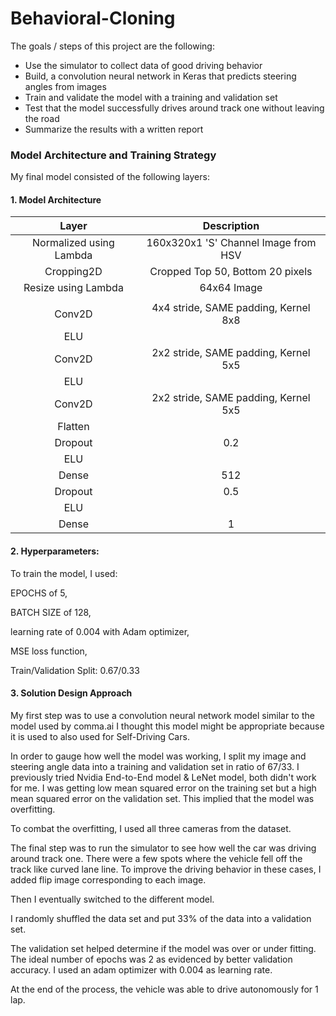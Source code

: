 # Behavioral-Cloning

The goals / steps of this project are the following:
* Use the simulator to collect data of good driving behavior
* Build, a convolution neural network in Keras that predicts steering angles from images
* Train and validate the model with a training and validation set
* Test that the model successfully drives around track one without leaving the road
* Summarize the results with a written report

### Model Architecture and Training Strategy
My final model consisted of the following layers:

#### 1. Model Architecture
| Layer         		|     Description	        					| 
|:---------------------:|:---------------------------------------------:| 
| Normalized using Lambda         		| 160x320x1 'S' Channel Image from HSV							| 
| Cropping2D      		| Cropped Top 50, Bottom 20 pixels| 
|	Resize using Lambda				|	64x64 Image						|
|			|												|
| Conv2D  	| 4x4 stride, SAME padding, Kernel 8x8 	|
| ELU					|												|
|	Conv2D				|	2x2 stride, SAME padding, Kernel 5x5					|
| ELU	  | 				|
| Conv2D  	| 2x2 stride, SAME padding, Kernel 5x5	|
| Flatten				|												|
|	Dropout				|	0.2								|
| ELU	  | 				|
| Dense     	|	512							|
|	Dropout  | 0.5     			|
|	ELU			    |												|
|	Dense | 1					|

#### 2. Hyperparameters:

To train the model, I used:

EPOCHS of 5,

BATCH SIZE of 128,

learning rate of 0.004 with Adam optimizer,

MSE loss function,

Train/Validation Split: 0.67/0.33

#### 3. Solution Design Approach

My first step was to use a convolution neural network model similar to the model used by comma.ai I thought this model might be appropriate because it is used to also used for Self-Driving Cars.

In order to gauge how well the model was working, I split my image and steering angle data into a training and validation set in ratio of 67/33. I previously tried Nvidia End-to-End model & LeNet model, both didn't work for me. I was getting low mean squared error on the training set but a high mean squared error on the validation set. This implied that the model was overfitting. 

To combat the overfitting, I used all three cameras from the dataset.

The final step was to run the simulator to see how well the car was driving around track one. There were a few spots where the vehicle fell off the track like curved lane line. To improve the driving behavior in these cases, I added flip image corresponding to each image.

Then I eventually switched to the different model.

I randomly shuffled the data set and put 33% of the data into a validation set. 

The validation set helped determine if the model was over or under fitting. The ideal number of epochs was 2 as evidenced by better validation accuracy. I used an adam optimizer with 0.004 as learning rate.

At the end of the process, the vehicle was able to drive autonomously for 1 lap.
